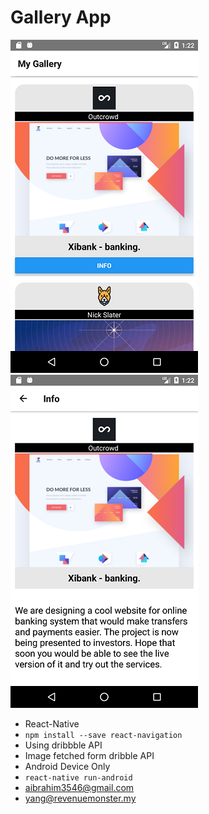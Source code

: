 # Gallery App



![Home Screen](./images/screenshot1.png)     ![Info Screen](./images/screenshot2.png)



* React-Native
* `npm install --save react-navigation`
* Using dribbble API
* Image fetched form dribble API
* Android Device Only
* `react-native run-android`
* aibrahim3546@gmail.com
* [yang@revenuemonster.my](yang@revenuemonster.my)
